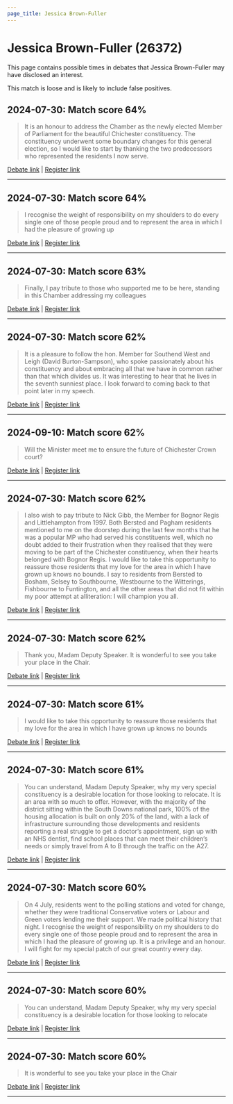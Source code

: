 ```yaml
---
page_title: Jessica Brown-Fuller
---
```


# Jessica Brown-Fuller  (26372)

This page contains possible times in debates that Jessica Brown-Fuller may have disclosed an interest.

This match is loose and is likely to include false positives. 



## 2024-07-30: Match score 64%

>It is an honour to address the Chamber as the newly elected Member of Parliament for the beautiful Chichester constituency. The constituency underwent some boundary changes for this general election, so I would like to start by thanking the two predecessors who represented the residents I now serve.

[Debate link](https://www.theyworkforyou.com/debates/?id=2024-07-30c.1233.1) | [Register link](https://www.theyworkforyou.com/mp/26372/register)


---



## 2024-07-30: Match score 64%

>I recognise the weight of responsibility on my shoulders to do every single one of those people proud and to represent the area in which I had the pleasure of growing up

[Debate link](https://www.theyworkforyou.com/debates/?id=2024-07-30c.1233.1) | [Register link](https://www.theyworkforyou.com/mp/26372/register)


---



## 2024-07-30: Match score 63%

>Finally, I pay tribute to those who supported me to be here, standing in this Chamber addressing my colleagues

[Debate link](https://www.theyworkforyou.com/debates/?id=2024-07-30c.1233.1) | [Register link](https://www.theyworkforyou.com/mp/26372/register)


---



## 2024-07-30: Match score 62%

>It is a pleasure to follow the hon. Member for Southend West and Leigh (David Burton-Sampson), who spoke passionately about his constituency and about embracing all that we have in common rather than that which divides us. It was interesting to hear that he lives in the seventh sunniest place. I look forward to coming back to that point later in my speech.

[Debate link](https://www.theyworkforyou.com/debates/?id=2024-07-30c.1233.1) | [Register link](https://www.theyworkforyou.com/mp/26372/register)


---



## 2024-09-10: Match score 62%

>Will the Minister meet me to ensure the future of Chichester Crown court?

[Debate link](https://www.theyworkforyou.com/debates/?id=2024-09-10a.685.3) | [Register link](https://www.theyworkforyou.com/mp/26372/register)


---



## 2024-07-30: Match score 62%

>I also wish to pay tribute to Nick Gibb, the Member for Bognor Regis and Littlehampton from 1997. Both Bersted and Pagham residents mentioned to me on the doorstep during the last few months that he was a popular MP who had served his constituents well, which no doubt added to their frustration when they realised that they were moving to be part of the Chichester constituency, when their hearts belonged with Bognor Regis. I would like to take this opportunity to reassure those residents that my love for the area in which I have grown up knows no bounds. I say to residents from Bersted to Bosham, Selsey to Southbourne, Westbourne to the Witterings, Fishbourne to Funtington, and all the other areas that did not fit within my poor attempt at alliteration: I will champion you all.

[Debate link](https://www.theyworkforyou.com/debates/?id=2024-07-30c.1233.1) | [Register link](https://www.theyworkforyou.com/mp/26372/register)


---



## 2024-07-30: Match score 62%

>Thank you, Madam Deputy Speaker. It is wonderful to see you take your place in the Chair.

[Debate link](https://www.theyworkforyou.com/debates/?id=2024-07-30c.1233.1) | [Register link](https://www.theyworkforyou.com/mp/26372/register)


---



## 2024-07-30: Match score 61%

>I would like to take this opportunity to reassure those residents that my love for the area in which I have grown up knows no bounds

[Debate link](https://www.theyworkforyou.com/debates/?id=2024-07-30c.1233.1) | [Register link](https://www.theyworkforyou.com/mp/26372/register)


---



## 2024-07-30: Match score 61%

>You can understand, Madam Deputy Speaker, why my very special constituency is a desirable location for those looking to relocate. It is an area with so much to offer. However, with the majority of the district sitting within the South Downs national park, 100% of the housing allocation is built on only 20% of the land, with a lack of infrastructure surrounding those  developments and residents reporting a real struggle to get a doctor’s appointment, sign up with an NHS dentist, find school places that can meet their children’s needs or simply travel from A to B through the traffic on the A27.

[Debate link](https://www.theyworkforyou.com/debates/?id=2024-07-30c.1233.1) | [Register link](https://www.theyworkforyou.com/mp/26372/register)


---



## 2024-07-30: Match score 60%

>On 4 July, residents went to the polling stations and voted for change, whether they were traditional Conservative voters or Labour and Green voters lending me their support. We made political history that night. I recognise the weight of responsibility on my shoulders to do every single one of those people proud and to represent the area in which I had the pleasure of growing up. It is a privilege and an honour. I will fight for my special patch of our great country every day.

[Debate link](https://www.theyworkforyou.com/debates/?id=2024-07-30c.1233.1) | [Register link](https://www.theyworkforyou.com/mp/26372/register)


---



## 2024-07-30: Match score 60%

>You can understand, Madam Deputy Speaker, why my very special constituency is a desirable location for those looking to relocate

[Debate link](https://www.theyworkforyou.com/debates/?id=2024-07-30c.1233.1) | [Register link](https://www.theyworkforyou.com/mp/26372/register)


---



## 2024-07-30: Match score 60%

>It is wonderful to see you take your place in the Chair

[Debate link](https://www.theyworkforyou.com/debates/?id=2024-07-30c.1233.1) | [Register link](https://www.theyworkforyou.com/mp/26372/register)


---

